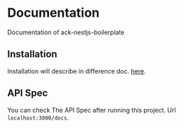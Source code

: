 # Documentation

Documentation of ack-nestjs-boilerplate

## Installation

Installation will describe in difference doc. [here][doc-installation].

## API Spec

You can check The API Spec after running this project. Url `localhost:3000/docs`.

[doc-installation]: /docs/installation.md

